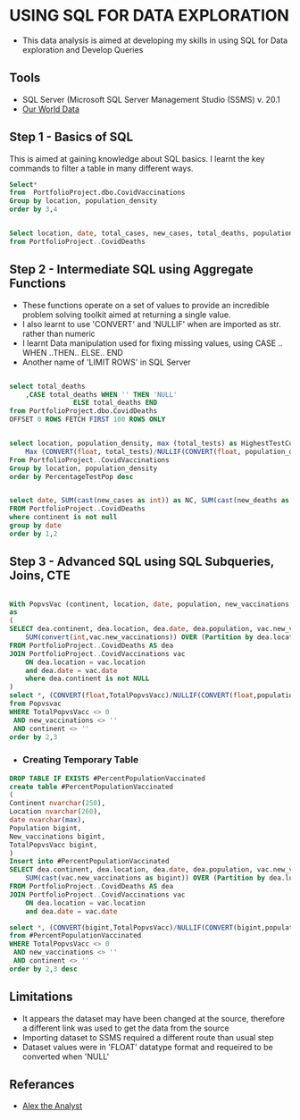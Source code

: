 # USING SQL FOR DATA EXPLORATION 

- This data analysis is aimed at developing my skills in using SQL for Data exploration and Develop Queries

## Tools
- SQL Server (Microsoft SQL Server Management Studio (SSMS) v. 20.1
- [Our World Data](https://ourworldindata.org/covid-deaths)



## Step 1 - Basics of SQL
  This is aimed at gaining knowledge about SQL basics. I learnt the key commands to filter a table in many different ways.
  
```sql
Select*
from  PortfolioProject.dbo.CovidVaccinations
Group by location, population_density
order by 3,4


Select location, date, total_cases, new_cases, total_deaths, population
from PortfolioProject..CovidDeaths
```



## Step 2 - Intermediate SQL using Aggregate Functions
- These functions operate on a set of values to provide an incredible problem solving toolkit aimed at returning a single value.
- I also learnt to use 'CONVERT' and 'NULLIF' when are imported as str. rather than numeric
- I learnt Data manipulation used for fixing missing values, using CASE .. WHEN ..THEN.. ELSE.. END
- Another name of 'LIMIT ROWS' in SQL Server
  
```sql

select total_deaths
	,CASE total_deaths WHEN '' THEN 'NULL'
				ELSE total_deaths END
from PortfolioProject.dbo.CovidDeaths
OFFSET 0 ROWS FETCH FIRST 100 ROWS ONLY


select location, population_density, max (total_tests) as HighestTestCount,
	Max (CONVERT(float, total_tests)/NULLIF(CONVERT(float, population_density),0))*100 as PercentageTestPop
From PortfolioProject..CovidVaccinations
Group by location, population_density
order by PercentageTestPop desc


select date, SUM(cast(new_cases as int)) as NC, SUM(cast(new_deaths as int)) as ND, SUM(CONVERT(float, new_deaths)/NULLIF(CONVERT(float, new_cases),0))*100 as NewCaseandDeathPercent
FROM PortfolioProject..CovidDeaths
where continent is not null
group by date
order by 1,2
```



## Step 3 - Advanced SQL using SQL Subqueries, Joins, CTE

```sql

With PopvsVac (continent, location, date, population, new_vaccinations, TotalPopvsVacc)
as 
(
SELECT dea.continent, dea.location, dea.date, dea.population, vac.new_vaccinations,
	SUM(convert(int,vac.new_vaccinations)) OVER (Partition by dea.location order by dea.location, dea.date) AS TotalPopvsVacc
FROM PortfolioProject..CovidDeaths AS dea
JOIN PortfolioProject..CovidVaccinations vac 
	ON dea.location = vac.location
	and dea.date = vac.date
	where dea.continent is not NULL 
)
select *, (CONVERT(float,TotalPopvsVacc)/NULLIF(CONVERT(float,population),0))*100 as PopvsVaccPercent
from Popvsvac
WHERE TotalPopvsVacc <> 0
 AND new_vaccinations <> ''
 AND continent <> ''
order by 2,3
```

- ### Creating Temporary Table
```sql
DROP TABLE IF EXISTS #PercentPopulationVaccinated
create table #PercentPopulationVaccinated
(
Continent nvarchar(250),
Location nvarchar(260),
date nvarchar(max),
Population bigint,
New_vaccinations bigint,
TotalPopvsVacc bigint,
)
Insert into #PercentPopulationVaccinated
SELECT dea.continent, dea.location, dea.date, dea.population, vac.new_vaccinations,
	SUM(cast(vac.new_vaccinations as bigint)) OVER (Partition by dea.location order by dea.location, dea.date) AS TotalPopvsVacc
FROM PortfolioProject..CovidDeaths AS dea
JOIN PortfolioProject..CovidVaccinations vac 
	ON dea.location = vac.location
	and dea.date = vac.date

select *, (CONVERT(bigint,TotalPopvsVacc)/NULLIF(CONVERT(bigint,population),0))*100
from #PercentPopulationVaccinated
WHERE TotalPopvsVacc <> 0
 AND new_vaccinations <> ''
 AND continent <> ''
order by 2,3 desc
```

## Limitations
- It appears the dataset may have been changed at the source, therefore a different link was used to get the data from the source
- Importing dataset to SSMS required a different route than usual step
- Dataset values were in 'FLOAT' datatype format and requeired to be converted when 'NULL'

## Referances
- [Alex the Analyst](https://www.youtube.com/watch?v=qfyynHBFOsM)
